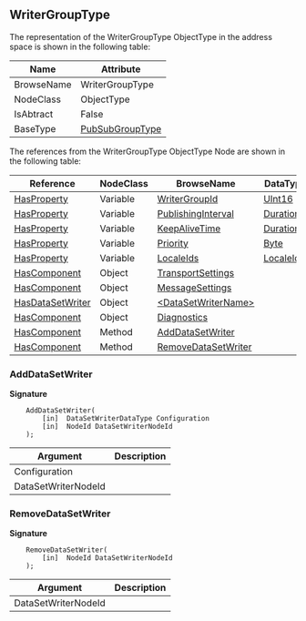 <!-- objecttype -->
## WriterGroupType

The representation of the WriterGroupType ObjectType in the address space is shown in the following table:  

|Name|Attribute|
|---|---|
|BrowseName|WriterGroupType|
|NodeClass|ObjectType|
|IsAbtract|False|
|BaseType|[PubSubGroupType](../../../Part14/ObjectTypes/PubSubGroupType/readme.md)|

The references from the WriterGroupType ObjectType Node are shown in the following table:  

|Reference|NodeClass|BrowseName|DataType|TypeDefinition|ModellingRule|
|---|---|---|---|---|---|
|[HasProperty](../../../Part3/ReferenceTypes/HasProperty/readme.md)|Variable|[WriterGroupId](#WriterGroupId)|[UInt16](../../../Part3/DataTypes/UInt16/readme.md)|[PropertyType](../../Part5/VariableTypes/PropertyType/readme.md)|[Mandatory](../../Objects/Mandatory/readme.md)|
|[HasProperty](../../../Part3/ReferenceTypes/HasProperty/readme.md)|Variable|[PublishingInterval](#PublishingInterval)|[Duration](../../../Part3/DataTypes/Duration/readme.md)|[PropertyType](../../Part5/VariableTypes/PropertyType/readme.md)|[Mandatory](../../Objects/Mandatory/readme.md)|
|[HasProperty](../../../Part3/ReferenceTypes/HasProperty/readme.md)|Variable|[KeepAliveTime](#KeepAliveTime)|[Duration](../../../Part3/DataTypes/Duration/readme.md)|[PropertyType](../../Part5/VariableTypes/PropertyType/readme.md)|[Mandatory](../../Objects/Mandatory/readme.md)|
|[HasProperty](../../../Part3/ReferenceTypes/HasProperty/readme.md)|Variable|[Priority](#Priority)|[Byte](../../../Part3/DataTypes/Byte/readme.md)|[PropertyType](../../Part5/VariableTypes/PropertyType/readme.md)|[Mandatory](../../Objects/Mandatory/readme.md)|
|[HasProperty](../../../Part3/ReferenceTypes/HasProperty/readme.md)|Variable|[LocaleIds](#LocaleIds)|[LocaleId](../../../Part3/DataTypes/LocaleId/readme.md)[]|[PropertyType](../../Part5/VariableTypes/PropertyType/readme.md)|[Mandatory](../../Objects/Mandatory/readme.md)|
|[HasComponent](../../../Part3/ReferenceTypes/HasComponent/readme.md)|Object|[TransportSettings](#TransportSettings)||[WriterGroupTransportType](../../Part14/ObjectTypes/WriterGroupTransportType/readme.md)|[Optional](../../Objects/Optional/readme.md)|
|[HasComponent](../../../Part3/ReferenceTypes/HasComponent/readme.md)|Object|[MessageSettings](#MessageSettings)||[WriterGroupMessageType](../../Part14/ObjectTypes/WriterGroupMessageType/readme.md)|[Optional](../../Objects/Optional/readme.md)|
|[HasDataSetWriter](../../../Part14/ReferenceTypes/HasDataSetWriter/readme.md)|Object|[&lt;DataSetWriterName&gt;](#&lt;DataSetWriterName&gt;)||[DataSetWriterType](../../Part14/ObjectTypes/DataSetWriterType/readme.md)|[OptionalPlaceholder](../../Objects/OptionalPlaceholder/readme.md)|
|[HasComponent](../../../Part3/ReferenceTypes/HasComponent/readme.md)|Object|[Diagnostics](#Diagnostics)||[PubSubDiagnosticsWriterGroupType](../../Part14/ObjectTypes/PubSubDiagnosticsWriterGroupType/readme.md)|[Optional](../../Objects/Optional/readme.md)|
|[HasComponent](../../../Part3/ReferenceTypes/HasComponent/readme.md)|Method|[AddDataSetWriter](#AddDataSetWriter)|||[Optional](../../Objects/Optional/readme.md)|
|[HasComponent](../../../Part3/ReferenceTypes/HasComponent/readme.md)|Method|[RemoveDataSetWriter](#RemoveDataSetWriter)|||[Optional](../../Objects/Optional/readme.md)|

### <a name="AddDataSetWriter"></a>AddDataSetWriter

**Signature**
```
    AddDataSetWriter(
        [in]  DataSetWriterDataType Configuration
        [in]  NodeId DataSetWriterNodeId
    );
```

|Argument|Description|
|---|---|
|Configuration||
|DataSetWriterNodeId||

### <a name="RemoveDataSetWriter"></a>RemoveDataSetWriter

**Signature**
```
    RemoveDataSetWriter(
        [in]  NodeId DataSetWriterNodeId
    );
```

|Argument|Description|
|---|---|
|DataSetWriterNodeId||



